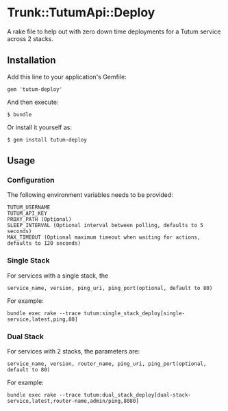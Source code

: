 # Trunk::TutumApi::Deploy

A rake file to help out with zero down time deployments for a Tutum service across 2 stacks.

## Installation

Add this line to your application's Gemfile:

    gem 'tutum-deploy'

And then execute:

    $ bundle

Or install it yourself as:

    $ gem install tutum-deploy

## Usage

### Configuration
The following environment variables needs to be provided:

    TUTUM_USERNAME
    TUTUM_API_KEY
    PROXY_PATH (Optional)
    SLEEP_INTERVAL (Optional interval between polling, defaults to 5 seconds)
    MAX_TIMEOUT (Optional maximum timeout when waiting for actions, defaults to 120 seconds)

### Single Stack
For services with a single stack, the 

    service_name, version, ping_uri, ping_port(optional, default to 80)

For example: 

    bundle exec rake --trace tutum:single_stack_deploy[single-service,latest,ping,80]

### Dual Stack
For services with 2 stacks, the parameters are:

    service_name, version, router_name, ping_uri, ping_port(optional, default to 80)

For example: 

    bundle exec rake --trace tutum:dual_stack_deploy[dual-stack-service,latest,router-name,admin/ping,8080]